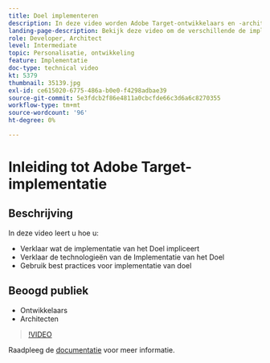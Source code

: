 ```yaml
---
title: Doel implementeren
description: In deze video worden Adobe Target-ontwikkelaars en -architecten door de implementatie van Target geleid. Bekijk deze video om de verschillende de implementatietechnologieën van het Doel te leren en de beste praktijken van de Implementatie van het Doel te gebruiken.
landing-page-description: Bekijk deze video om de verschillende de implementatietechnologieën van het Doel te leren en de beste praktijken van de Implementatie van het Doel te gebruiken.
role: Developer, Architect
level: Intermediate
topic: Personalisatie, ontwikkeling
feature: Implementatie
doc-type: technical video
kt: 5379
thumbnail: 35139.jpg
exl-id: ce615020-6775-486a-b0e0-f4298adbae39
source-git-commit: 5e3fdcb2f86e4811a0cbcfde66c3d6a6c8270355
workflow-type: tm+mt
source-wordcount: '96'
ht-degree: 0%

---
```


# Inleiding tot Adobe Target-implementatie

## Beschrijving

In deze video leert u hoe u:

* Verklaar wat de implementatie van het Doel impliceert
* Verklaar de technologieën van de Implementatie van het Doel
* Gebruik best practices voor implementatie van doel

## Beoogd publiek

* Ontwikkelaars
* Architecten

>[!VIDEO](https://video.tv.adobe.com/v/35139/?quality=12)

Raadpleeg de [documentatie](https://docs.adobe.com/content/help/en/target/using/implement-target/implementing-target.html) voor meer informatie.
